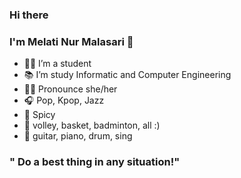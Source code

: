 ### Hi there
### I'm Melati Nur Malasari 👋





- 👩🏻 I’m a student
- 📚 I’m study Informatic and Computer Engineering
- 👩🏻 Pronounce she/her
- 🎧 Pop, Kpop, Jazz
- 🍱 Spicy
- 👟 volley, basket, badminton, all :)
- 🎸 guitar, piano, drum, sing




### " Do a best thing in any situation!"

